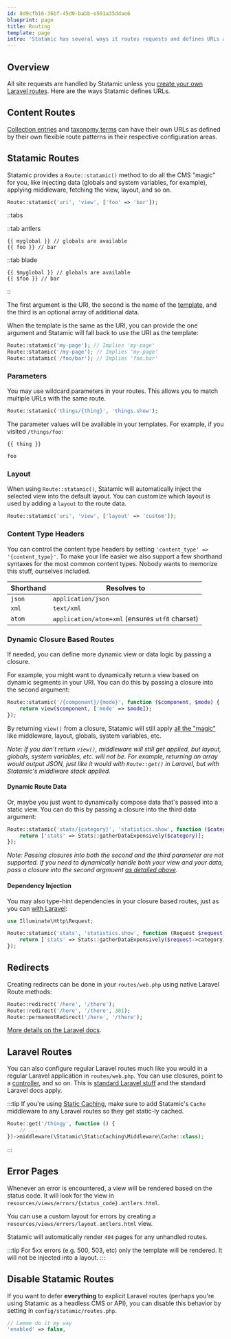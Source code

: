 ```yaml
---
id: 8d9cfb16-36bf-45d0-babb-e501a35ddae6
blueprint: page
title: Routing
template: page
intro: 'Statamic has several ways it routes requests and defines URLs and patterns, all of which are listed and described in this section.'
---
```

## Overview

All site requests are handled by Statamic unless you [create your own Laravel routes](#laravel-routes). Here are the ways Statamic defines URLs.

## Content Routes
[Collection entries](/collections#routing) and [taxonomy terms](/taxonomies#routing) can have their own URLs as defined by their own flexible route patterns in their respective configuration areas.

## Statamic Routes

Statamic provides a `Route::statamic()` method to do all the CMS "magic" for you, like injecting data (globals and system variables, for example), applying middleware, fetching the view, layout, and so on.

``` php
Route::statamic('uri', 'view', ['foo' => 'bar']);
```

::tabs

::tab antlers
```antlers
{{ myglobal }} // globals are available
{{ foo }} // bar
```
::tab blade
```blade
{{ $myglobal }} // globals are available
{{ $foo }} // bar
```
::

The first argument is the URI, the second is the name of the [template](/views#templates), and the third is an optional array of additional data.

When the template is the same as the URI, you can provide the one argument and Statamic will fall back to use the URI as the template:

```php
Route::statamic('my-page'); // Implies 'my-page'
Route::statamic('/my-page'); // Implies 'my-page'
Route::statamic('/foo/bar'); // Implies 'foo.bar'
```

### Parameters

You may use wildcard parameters in your routes. This allows you to match multiple URLs with the same route.

``` php
Route::statamic('things/{thing}', 'things.show');
```

The parameter values will be available in your templates. For example, if you visited `/things/foo`:

```
{{ thing }}
```

```html
foo
```

### Layout

When using `Route::statamic()`, Statamic will automatically inject the selected view into the default layout. You can customize which layout is used by adding a `layout` to the route data.

``` php
Route::statamic('uri', 'view', ['layout' => 'custom']);
```

### Content Type Headers

You can control the content type headers by setting `'content_type' => '{content_type}'`. To make your life easier we also support a few shorthand syntaxes for the most common content types. Nobody wants to memorize this stuff, ourselves included.

| Shorthand | Resolves to |
|-----------|-------------|
| `json` | `application/json` |
| `xml` | `text/xml` |
| `atom` | `application/atom+xml` (ensures `utf8` charset) |

### Dynamic Closure Based Routes

If needed, you can define more dynamic view or data logic by passing a closure.

For example, you might want to dynamically return a view based on dynamic segments in your URI. You can do this by passing a closure into the second argument:

```php
Route::statamic('/{component}/{mode}', function ($component, $mode) {
    return view($component, ['mode' => $mode]);
});
```

By returning `view()` from a closure, Statamic will still apply [all the "magic"](#statamic-routes) like middleware, layout, globals, system variables, etc.

_Note: If you don't return `view()`, middleware will still get applied, but layout, globals, system variables, etc. will not be. For example, returning an array would output JSON, just like it would with `Route::get()` in Laravel, but with Statamic's middlware stack applied._

#### Dynamic Route Data

Or, maybe you just want to dynamically compose data that's passed into a static view. You can do this by passing a closure into the third data argument:

```php
Route::statamic('stats/{category}', 'statistics.show', function ($category) {
    return ['stats' => Stats::gatherDataExpensively($category)];
});
```

_Note: Passing closures into both the second and the third parameter are not supported. If you need to dynamically handle both your view and your data, pass a closure into the second argmuent [as detailed above](#dynamic-closure-based-routes)._

#### Dependency Injection

You may also type-hint dependencies in your closure based routes, just as you can [with Laravel](https://laravel.com/docs/routing#dependency-injection):

```php
use Illuminate\Http\Request;

Route::statamic('stats', 'statistics.show', function (Request $request) {
    return ['stats' => Stats::gatherDataExpensively($request->category)];
});
```

## Redirects

Creating redirects can be done in your `routes/web.php` using native Laravel Route methods:

``` php
Route::redirect('/here', '/there');
Route::redirect('/here', '/there', 301);
Route::permanentRedirect('/here', '/there');
```

[More details on the Laravel docs](https://laravel.com/docs/routing#redirect-routes).

## Laravel Routes

You can also configure regular Laravel routes much like you would in a regular Laravel application in `routes/web.php`. You can use closures, point to a [controller](/controllers), and so on. This is [standard Laravel stuff](https://laravel.com/docs/routing) and the standard Laravel docs apply.

:::tip
If you're using [Static Caching](/static-caching), make sure to add Statamic's `Cache` middleware to any Laravel routes so they get static-ly cached.

```php
Route::get('/thingy', function () {
	// ...
})->middleware(\Statamic\StaticCaching\Middleware\Cache::class);
```
:::

## Error Pages

Whenever an error is encountered, a view will be rendered based on the status code. It will look for the view in `resources/views/errors/{status_code}.antlers.html`.

You can use a custom layout for errors by creating a `resources/views/errors/layout.antlers.html` view.

Statamic will automatically render `404` pages for any unhandled routes.

:::tip
For 5xx errors (e.g. 500, 503, etc) only the template will be rendered. It will not be injected into a layout.
:::

## Disable Statamic Routes

If you want to defer **everything** to explicit Laravel routes (perhaps you're using Statamic as a headless CMS or API), you can disable this behavior by setting in `config/statamic/routes.php`.

``` php
// Lemme do it my way
'enabled' => false,
```
